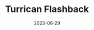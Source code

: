 ---
title: Turrican Flashback
tags:
  - platform_switch
  - genre_action-adventure
  - genre_platformer
  - genre_compilation
physical: true
digital: false
guide: false
pending: false
date: 2023-06-29
---